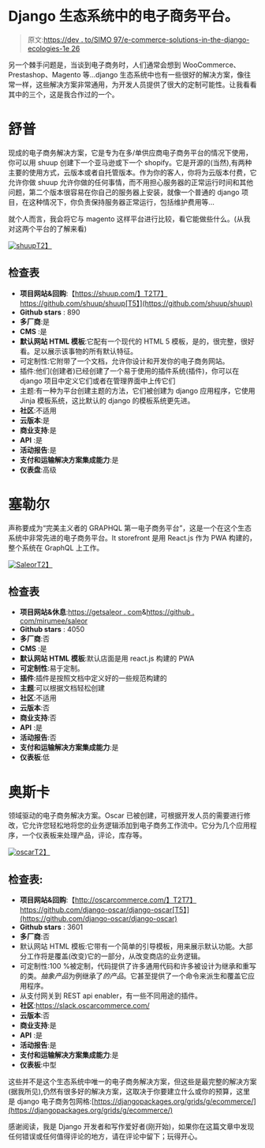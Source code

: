 # Django 生态系统中的电子商务平台。

> 原文:[https://dev . to/SIMO 97/e-commerce-solutions-in-the-django-ecologies-1e 26](https://dev.to/simo97/e-commerce-solutions-in-the-django-ecosystems-1e26)

另一个棘手问题是，当谈到电子商务时，人们通常会想到 WooCommerce、Prestashop、Magento 等...django 生态系统中也有一些很好的解决方案，像往常一样，这些解决方案非常通用，为开发人员提供了很大的定制可能性。让我看看其中的三个，这是我合作过的一个。

# [](#shuup)**舒普**

现成的电子商务解决方案，它是专为在多/单供应商电子商务平台的情况下使用，你可以用 shuup 创建下一个亚马逊或下一个 shopify。它是开源的(当然),有两种主要的使用方式，云版本或者自托管版本。作为你的客人，你将为云版本付费，它允许你做 shuup 允许你做的任何事情，而不用担心服务器的正常运行时间和其他问题，第二个版本很容易在你自己的服务器上安装，就像一个普通的 django 项目，在这种情况下，你负责保持服务器正常运行，包括维护费用等...

就个人而言，我会将它与 magento 这样平台进行比较，看它能做些什么。(从我对这两个平台的了解来看)

[![shuup](../Images/bfa9d15857bd45d8703c85d919e7dfb2.png)T2】](https://res.cloudinary.com/practicaldev/image/fetch/s--mLLxy3pS--/c_limit%2Cf_auto%2Cfl_progressive%2Cq_auto%2Cw_880/https://raw.githubusercontent.com/shuup/shuup/master/doc/_static/admin_shop_product.png)

## [](#checklist)检查表

*   **项目网站&回购**:【https://shuup.com/】T2T7】https://github.com/shuup/shuup[T5】](https://github.com/shuup/shuup)
*   **Github stars** : 890
*   **多厂商**:是
*   **CMS** :是
*   **默认网站 HTML 模板**:它配有一个现代的 HTML 5 模板，是的，很完整，很好看。足以展示该事物的所有默认特征。
*   可定制性:它附带了一个文档，允许你设计和开发你的电子商务网站。
*   插件:他们(创建者)已经创建了一个易于使用的插件系统(插件)，你可以在 django 项目中定义它们或者在管理界面中上传它们
*   主题:有一种为平台创建主题的方法，它们被创建为 django 应用程序，它使用 Jinja 模板系统，这比默认的 django 的模板系统更先进。
*   **社区**:不适用
*   **云版本**:是
*   **商业支持**:是
*   **API** :是
*   **活动报告**:是
*   **支付和运输解决方案集成能力**:是
*   **仪表盘**:高级

# [](#saleor)**塞勒尔**

声称要成为“完美主义者的 GRAPHQL 第一电子商务平台”，这是一个在这个生态系统中非常先进的电子商务平台。It storefront 是用 React.js 作为 PWA 构建的，整个系统在 GraphQL 上工作。

[![Saleor](../Images/4e61f2918719a29f0fba891bfdae0dd3.png)T2】](https://res.cloudinary.com/practicaldev/image/fetch/s--JbplzeNs--/c_limit%2Cf_auto%2Cfl_progressive%2Cq_auto%2Cw_880/https://user-images.githubusercontent.com/5421321/47799917-8afd7a00-dd2b-11e8-88c7-63588e25bcea.png)

## [](#checklist)检查表

*   **项目网站&休息**:[https://getsaleor . com](https://getsaleor.com)&[https://github . com/mirumee/saleor](https://github.com/mirumee/saleor)
*   **Github stars** : 4050
*   **多厂商**:否
*   **CMS** :是
*   **默认网站 HTML 模板**:默认店面是用 react.js 构建的 PWA
*   **可定制性**:易于定制。
*   **插件**:插件是按照文档中定义好的一些规范构建的
*   **主题**:可以根据文档轻松创建
*   **社区**:不适用
*   **云版本**:否
*   **商业支持**:否
*   **API** :是
*   **活动报告**:否
*   **支付和运输解决方案集成能力**:是
*   **仪表板**:低

# [](#oscar)**奥斯卡**

领域驱动的电子商务解决方案。Oscar 已被创建，可根据开发人员的需要进行修改，它允许您轻松地将您的业务逻辑添加到电子商务工作流中。它分为几个应用程序，一个仪表板来处理产品，评论，库存等。

[![oscar](../Images/2eeca91f0ea91e8a183bb3c578efdf35.png)T2】](https://res.cloudinary.com/practicaldev/image/fetch/s--9mapzZMP--/c_limit%2Cf_auto%2Cfl_progressive%2Cq_auto%2Cw_880/https://raw.githubusercontent.com/django-oscar/django-oscar/master/docs/images/screenshots/dashboard.png)

## [](#checklist)检查表:

*   **项目网站&回购**:【http://oscarcommerce.com/】T2T7】https://github.com/django-oscar/django-oscar[T5】](https://github.com/django-oscar/django-oscar)
*   **Github stars** : 3601
*   **多厂商**:否
*   默认网站 HTML 模板:它带有一个简单的引导模板，用来展示默认功能。大部分工作将是覆盖(改变)它的一部分，从改变商店的业务逻辑。
*   可定制性:100 %被定制，代码提供了许多通用代码和许多被设计为继承和重写的类。*抽象产品*为例继承了*的产品*。它甚至提供了一个命令来派生和覆盖它应用程序。
*   从支付网关到 REST api enabler，有一些不同用途的插件。
*   **社区**:https://slack.oscarcommerce.com/
*   **云版本**:否
*   **商业支持**:是
*   **API** :是
*   **活动报告**:是
*   **支付和运输解决方案集成能力**:是
*   **仪表板**:中型

这些并不是这个生态系统中唯一的电子商务解决方案，但这些是最完整的解决方案(据我所见),仍然有很多好的解决方案，这取决于你要建立什么或你的预算，这里是 django 电子商务包网格:[https://djangopackages.org/grids/g/ecommerce/](https://djangopackages.org/grids/g/ecommerce/)

感谢阅读，我是 Django 开发者和写作爱好者(刚开始)，如果你在这篇文章中发现任何错误或任何值得评论的地方，请在评论中留下；玩得开心。